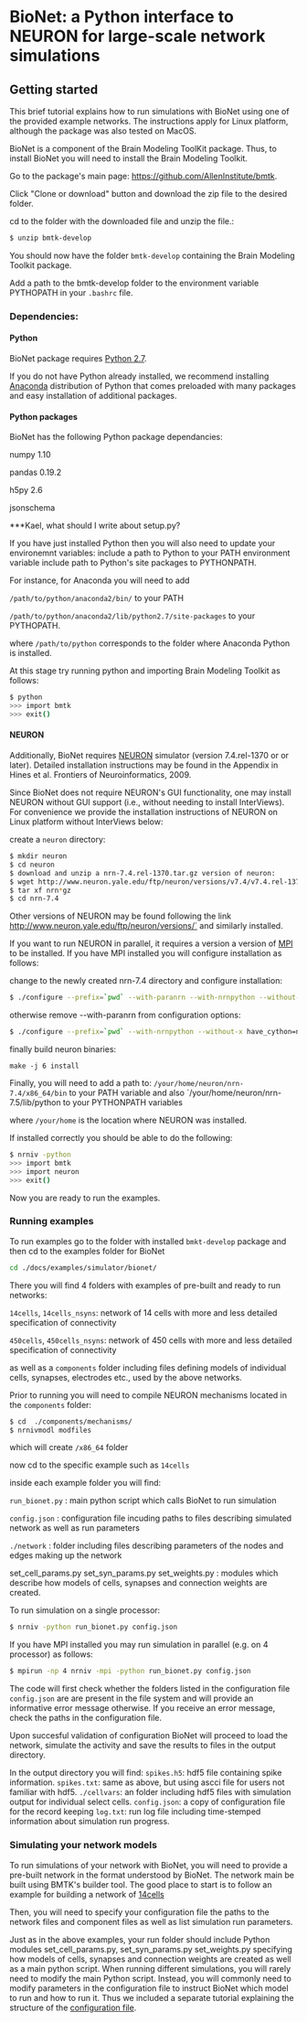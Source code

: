# BioNet: a Python interface to NEURON for large-scale network simulations

## Getting started
This brief tutorial explains how to run simulations with BioNet using one of the provided example networks. 
The instructions apply for Linux platform, although the package was also tested on MacOS.

BioNet is a component of the Brain Modeling ToolKit package.
Thus, to install BioNet you will need to install the Brain Modeling Toolkit. 

Go to the package's main page: https://github.com/AllenInstitute/bmtk.

Click "Clone or download" button and download the zip file to the desired folder. 

cd to the folder with the downloaded file and unzip the file.:
```bash
$ unzip bmtk-develop
```
You should now have the folder `bmtk-develop` containing the Brain Modeling Toolkit package.

Add a path to the bmtk-develop folder to the environment variable PYTHOPATH in your `.bashrc` file.

### Dependencies:

#### Python
BioNet package requires [Python 2.7](www.python.org). 

If you do not have Python already installed, we recommend installing [Anaconda](https://www.anaconda.com/download/) distribution of Python that comes preloaded with many packages and easy installation of additional packages.

#### Python packages
BioNet has the following Python package dependancies:

numpy 1.10

pandas 0.19.2

h5py 2.6

jsonschema

***Kael, what should I write about setup.py?

If you have just installed Python then you will also need to update your environemnt variables:
include a path to Python to your PATH environment variable 
include path to Python's site packages to PYTHONPATH. 

For instance, for Anaconda you will need to add 

`/path/to/python/anaconda2/bin/` to your PATH

`/path/to/python/anaconda2/lib/python2.7/site-packages` to your PYTHOPATH.

where `/path/to/python` corresponds to the folder where Anaconda Python is installed.

At this stage try running python and importing Brain Modeling Toolkit as follows:

```bash
$ python
>>> import bmtk
>>> exit()
```
#### NEURON

Additionally, BioNet requires [NEURON](http://www.neuron.yale.edu/neuron/download/) simulator (version 7.4.rel-1370 or or later). Detailed installation instructions may be found in the Appendix in Hines et al. Frontiers of Neuroinformatics, 2009. 

Since BioNet does not require NEURON's GUI functionality, one may install NEURON without GUI support (i.e., without needing to install InterViews). For convenience we provide the installation instructions of NEURON on Linux platform without InterViews below:

create a `neuron` directory:

```bash
$ mkdir neuron
$ cd neuron
$ download and unzip a nrn-7.4.rel-1370.tar.gz version of neuron:
$ wget http://www.neuron.yale.edu/ftp/neuron/versions/v7.4/v7.4.rel-1370/nrn-7.4.rel-1370.tar.gz
$ tar xf nrn*gz
$ cd nrn-7.4
```

Other versions of NEURON may be found following the link http://www.neuron.yale.edu/ftp/neuron/versions/` and similarly installed.

If you want to run NEURON in parallel, it requires a version a version of [MPI](http://www.mpich.org/) to be installed. If you have MPI installed you will configure installation as follows: 

change to the newly created nrn-7.4 directory and configure installation:

```bash
$ ./configure --prefix=`pwd` --with-paranrn --with-nrnpython --without-x have_cython=no BUILD_RX3D=0
```
otherwise remove --with-paranrn from configuration options:

```bash
$ ./configure --prefix=`pwd` --with-nrnpython --without-x have_cython=no BUILD_RX3D=0
```

finally build neuron binaries:

```bashq
make -j 6 install
```

Finally, you will need to add a path to: 
`/your/home/neuron/nrn-7.4/x86_64/bin` to your PATH variable and also
`/your/home/neuron/nrn-7.5/lib/python to your PYTHONPATH variables

where `/your/home` is the location where NEURON was installed.

If installed correctly you should be able to do the following:

```bash
$ nrniv -python
>>> import bmtk
>>> import neuron
>>> exit()
```

Now you are ready to run the examples.

### Running examples

To run examples go to the folder with installed `bmkt-develop` package and then cd to the examples folder for BioNet 

```bash
cd ./docs/examples/simulator/bionet/
```

There you will find 4 folders with examples of pre-built and ready to run networks:

`14cells`, `14cells_nsyns`: network of 14 cells with more and less detailed specification of connectivity

`450cells`, `450cells_nsyns`: network of 450 cells with more and less detailed specification of connectivity

as well as a `components` folder including files defining models of individual cells, synapses, electrodes etc., used by the above networks.

Prior to running you will need to compile NEURON mechanisms located in the `components` folder:

```bash
$ cd  ./components/mechanisms/
$ nrnivmodl modfiles
```

which will create `/x86_64` folder

now cd to the specific example such as `14cells`

inside each example folder you will find:

`run_bionet.py` : main python script which calls BioNet to run simulation

`config.json` : configuration file incuding paths to files describing simulated network as well as run parameters

`./network` : folder including files describing parameters of the nodes and edges making up the network

set_cell_params.py set_syn_params.py set_weights.py : modules which describe how models of cells, synapses and connection weights are created.

To run simulation on a single processor:
```bash
$ nrniv -python run_bionet.py config.json
```
If you have MPI installed you may run simulation in parallel (e.g. on 4 processor) as follows:

```bash
$ mpirun -np 4 nrniv -mpi -python run_bionet.py config.json
```

The code will first check whether the folders listed in the configuration file `config.json` are are present in the file system and will provide an informative error message otherwise. If you receive an error message, check the paths in the configuration file.

Upon succesful validation of configuration BioNet will proceed to load the network, simulate the activity and save the results to files in the output directory.

In the output directory you will find:
`spikes.h5`: hdf5 file containing spike information.
`spikes.txt`: same as above, but using ascci file for users not familiar with hdf5.
`./cellvars`: an folder including hdf5 files with simulation output for individual select cells. 
`config.json`: a copy of configuration file for the record keeping
`log.txt`: run log file including time-stemped information about simulation run progress. 


### Simulating your network models

To run simulations of your network with BioNet, you will need to provide a pre-built network in the format understood by BioNet. The network main be built using BMTK's builder tool. The good place to start is to follow an example for building a network of [14cells](https://github.com/AllenInstitute/bmtk/tree/develop/docs/examples/builder/bionet_14cells)

Then, you will need to specify your configuration file the paths to the network files and component files as well as list simulation run parameters.

Just as in the above examples, your run folder should include Python modules set_cell_params.py, set_syn_params.py set_weights.py specifying how models of cells, synapses and connection weights are created as well as a main python script. When running different simulations,  you will rarely need to modify the main Python script. Instead, you will commonly need to modify parameters in the configuration file to instruct BioNet which model to run and how to run it. Thus we included a separate tutorial explaining the structure of the [configuration file](http://stash.corp.alleninstitute.org/projects/MIND/repos/bmtk/browse/docs/examples/simulator/bionet/README_config.md). 









